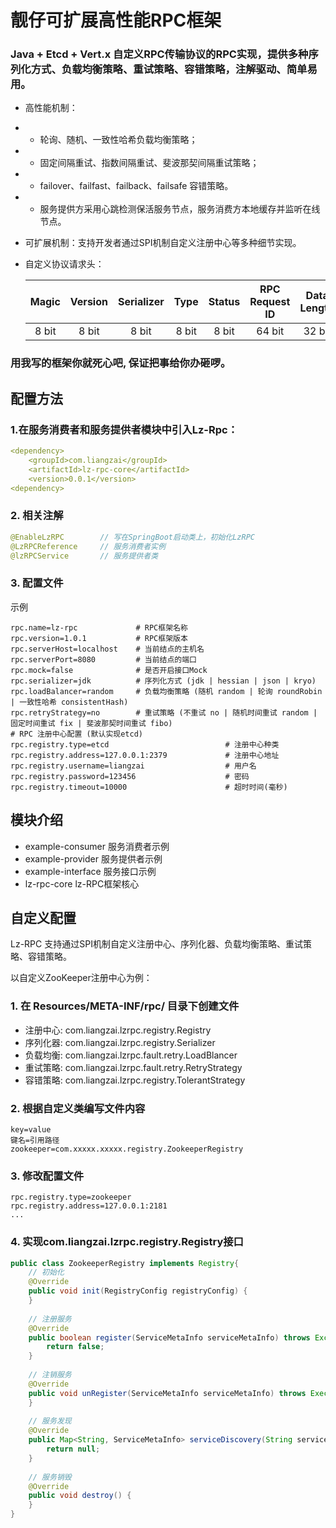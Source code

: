 # 靓仔可扩展高性能RPC框架

### Java + Etcd + Vert.x 自定义RPC传输协议的RPC实现，提供多种序列化方式、负载均衡策略、重试策略、容错策略，注解驱动、简单易用。


* 高性能机制：
* * 轮询、随机、一致性哈希负载均衡策略；
* * 固定间隔重试、指数间隔重试、斐波那契间隔重试策略；
* * failover、failfast、failback、failsafe 容错策略。
* * 服务提供方采用心跳检测保活服务节点，服务消费方本地缓存并监听在线节点。
* 可扩展机制：支持开发者通过SPI机制自定义注册中心等多种细节实现。
* 自定义协议请求头： 

  | Magic | Version | Serializer | Type  | Status | RPC Request ID | Data Length |
  |:-----:|:-------:|:----------:|:-----:|:------:|:--------------:|:-----------:|
  | 8 bit |  8 bit  |   8 bit    | 8 bit | 8 bit  |     64 bit     |   32 bit    |
### 用我写的框架你就死心吧, 保证把事给你办砸啰。

## 配置方法
### 1.在服务消费者和服务提供者模块中引入Lz-Rpc：
```yaml
<dependency>
    <groupId>com.liangzai</groupId>
    <artifactId>lz-rpc-core</artifactId>
    <version>0.0.1</version>
<dependency>
```

### 2. 相关注解
```java
@EnableLzRPC        // 写在SpringBoot启动类上，初始化LzRPC
@LzRPCReference     // 服务消费者实例
@lzRPCService       // 服务提供者类
```

### 3. 配置文件
示例
```properties
rpc.name=lz-rpc             # RPC框架名称
rpc.version=1.0.1           # RPC框架版本
rpc.serverHost=localhost    # 当前结点的主机名
rpc.serverPort=8080         # 当前结点的端口
rpc.mock=false              # 是否开启接口Mock
rpc.serializer=jdk          # 序列化方式 (jdk | hessian | json | kryo)
rpc.loadBalancer=random     # 负载均衡策略 (随机 random | 轮询 roundRobin | 一致性哈希 consistentHash)
rpc.retryStrategy=no        # 重试策略 (不重试 no | 随机时间重试 random | 固定时间重试 fix | 斐波那契时间重试 fibo)
# RPC 注册中心配置 (默认实现etcd)
rpc.registry.type=etcd                          # 注册中心种类
rpc.registry.address=127.0.0.1:2379             # 注册中心地址
rpc.registry.username=liangzai                  # 用户名
rpc.registry.password=123456                    # 密码
rpc.registry.timeout=10000                      # 超时时间(毫秒)
```

## 模块介绍
* example-consumer    服务消费者示例
* example-provider    服务提供者示例
* example-interface   服务接口示例
* lz-rpc-core         lz-RPC框架核心

## 自定义配置
Lz-RPC 支持通过SPI机制自定义注册中心、序列化器、负载均衡策略、重试策略、容错策略。


以自定义ZooKeeper注册中心为例：
### 1. 在 Resources/META-INF/rpc/ 目录下创建文件
* 注册中心: com.liangzai.lzrpc.registry.Registry
* 序列化器: com.liangzai.lzrpc.registry.Serializer
* 负载均衡: com.liangzai.lzrpc.fault.retry.LoadBlancer
* 重试策略: com.liangzai.lzrpc.fault.retry.RetryStrategy
* 容错策略: com.liangzai.lzrpc.registry.TolerantStrategy
### 2. 根据自定义类编写文件内容
```text
key=value
键名=引用路径
zookeeper=com.xxxxx.xxxxx.registry.ZookeeperRegistry
```

### 3. 修改配置文件
```properties
rpc.registry.type=zookeeper
rpc.registry.address=127.0.0.1:2181
...                  
```

### 4. 实现com.liangzai.lzrpc.registry.Registry接口
```java
public class ZookeeperRegistry implements Registry{
	// 初始化
	@Override
	public void init(RegistryConfig registryConfig) {
	}
	
	// 注册服务
	@Override
	public boolean register(ServiceMetaInfo serviceMetaInfo) throws Exception {
		return false;
	}
	
	// 注销服务
	@Override
	public void unRegister(ServiceMetaInfo serviceMetaInfo) throws ExecutionException, InterruptedException {
	}
	
	// 服务发现
	@Override
	public Map<String, ServiceMetaInfo> serviceDiscovery(String serviceKey) throws ExecutionException, InterruptedException {
		return null;
	}
	
	// 服务销毁
	@Override
	public void destroy() {
	}
}
```